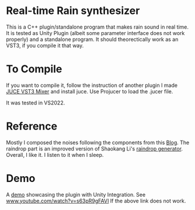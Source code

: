 # Real-time Rain synthesizer
This is a C++ plugin/standalone program that makes rain sound in real time.
It is tested as Unity Plugin (albeit some parameter interface does not work properly) and a standalone program.
It should theorectically work as an VST3, if you compile it that way.

# To Compile
If you want to compile it, follow the instruction of another plugin I made [JUCE VST3 Mixer](https://github.com/SuomiKP31/JUCE_VST3_Mixer) and install juce.
Use Projucer to load the .jucer file.

It was tested in VS2022.

# Reference

Mostly I composed the noises following the components from this [Blog](https://blog.audiokinetic.com/fr/generating-rain-with-pure-synthesis/).
The raindrop part is an improved version of Shaokang Li's [raindrop generator](https://github.com/747745124/Raindrop-Generator).
Overall, I like it. I listen to it when I sleep.

# Demo
A [demo](www.youtube.com/watch?v=s63pR9gFAVI) showcasing the plugin with Unity Integration.
See www.youtube.com/watch?v=s63pR9gFAVI If the above link does not work.
